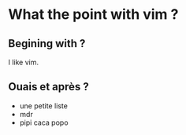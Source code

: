 
What the point with vim ?
=========================

Begining with ?
---------------

I like vim.

Ouais et après ?
----------------
- une petite liste
- mdr
- pipi caca popo
